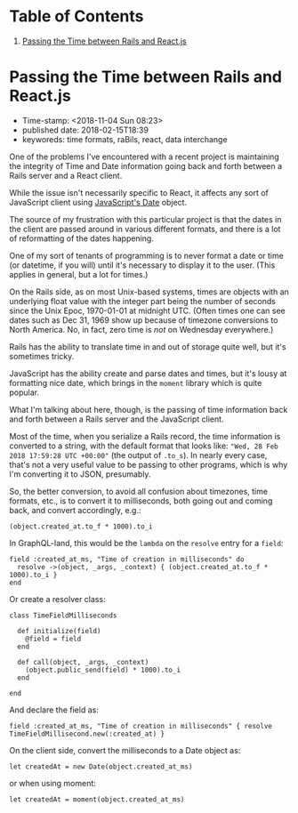 
# Table of Contents

1.  [Passing the Time between Rails and React.js](#orgf0135b2)


<a id="orgf0135b2"></a>

# Passing the Time between Rails and React.js

-   Time-stamp: <span class="timestamp-wrapper"><span class="timestamp">&lt;2018-11-04 Sun 08:23&gt;</span></span>
-   published date: 2018-02-15T18:39
-   keyworeds: time formats, raBils, react, data interchange

One of the problems I've encountered with a recent project is maintaining the integrity of Time and Date information going back and forth between a Rails server and a React client.

While the issue isn't necessarily specific to React, it affects any sort of JavaScript client using [JavaScript's Date](https://developer.mozilla.org/en-US/docs/Web/JavaScript/Reference/Global_Objects/Date) object.

The source of my frustration with this particular project is that the dates in the client are passed around in various different formats, and there is a lot of reformatting of the dates happening.

One of my sort of tenants of programming is to never format a date or time (or datetime, if you will) until it's necessary to display it to the user. (This applies in general, but a lot for times.)

On the Rails side, as on most Unix-based systems, times are objects with an underlying float value with the integer part being the number of seconds since the Unix Epoc, 1970-01-01 at midnight UTC. (Often times one can see dates such as Dec 31, 1969 show up because of timezone conversions to North America. No, in fact, zero time is *not* on Wednesday everywhere.)

Rails has the ability to translate time in and out of storage quite well, but it's sometimes tricky.

JavaScript has the ability create and parse dates and times, but it's lousy at formatting nice date, which brings in the `moment` library which is quite popular.

What I'm talking about here, though, is the passing of time information back and forth between a Rails server and the JavaScript client.

Most of the time, when you serialize a Rails record, the time information is converted to a string, with the default format that looks like: `"Wed, 28 Feb 2018 17:59:28 UTC +00:00"` (the output of `.to_s`). In nearly every case, that's not a very useful value to be passing to other programs, which is why I'm converting it to JSON, presumably.

So, the better conversion, to avoid all confusion about timezones, time formats, etc., is to convert it to milliseconds, both going out and coming back, and convert accordingly, e.g.:

    (object.created_at.to_f * 1000).to_i

In GraphQL-land, this would be the `lambda` on the `resolve` entry for a `field`:

    field :created_at_ms, "Time of creation in milliseconds" do
      resolve ->(object, _args, _context) { (object.created_at.to_f * 1000).to_i }
    end

Or create a resolver class:

    class TimeFieldMilliseconds
    
      def initialize(field)
        @field = field
      end
    
      def call(object, _args, _context)
        (object.public_send(field) * 1000).to_i
      end
    
    end

And declare the field as:

    field :created_at_ms, "Time of creation in milliseconds" { resolve TimeFieldMillisecond.new(:created_at) }

On the client side, convert the milliseconds to a Date object as:

    let createdAt = new Date(object.created_at_ms)

or when using moment:

    let createdAt = moment(object.created_at_ms)

